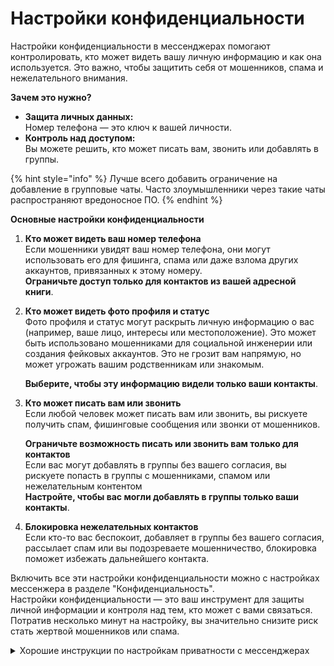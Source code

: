 # Настройки конфиденциальности

Настройки конфиденциальности в мессенджерах помогают контролировать, кто может видеть вашу личную информацию и как она используется. Это важно, чтобы защитить себя от мошенников, спама и нежелательного внимания.

**Зачем это нужно?**

* **Защита личных данных:**\
  Номер телефона — это ключ к вашей личности.&#x20;
* **Контроль над доступом:**\
  Вы можете решить, кто может писать вам, звонить или добавлять в группы.

{% hint style="info" %}
Лучше всего добавить ограничение на добавление в групповые чаты. Часто злоумышленники через такие чаты распространяют вредоносное ПО. &#x20;
{% endhint %}

**Основные настройки конфиденциальности**

1. **Кто может видеть ваш номер телефона**\
   Если мошенники увидят ваш номер телефона, они могут использовать его для фишинга, спама или даже взлома других аккаунтов, привязанных к этому номеру.\
   **Ограничьте доступ только для контактов из вашей адресной книги**.
2.  **Кто может видеть фото профиля и статус**\
    Фото профиля и статус могут раскрыть личную информацию о вас (например, ваше лицо, интересы или местоположение). Это может быть использовано мошенниками для социальной инженерии или создания фейковых аккаунтов. Это не грозит вам напрямую, но может угрожать вашим родственникам или знакомым.&#x20;

    **Выберите, чтобы эту информацию видели только ваши контакты**.
3.  **Кто может писать вам или звонить**\
    Если любой человек может писать вам или звонить, вы рискуете получить спам, фишинговые сообщения или звонки от мошенников.

    **Ограничьте возможность писать или звонить вам только для контактов**\
    Если вас могут добавлять в группы без вашего согласия, вы рискуете попасть в группы с мошенниками, спамом или нежелательным контентом\
    **Настройте, чтобы вас могли добавлять в группы только ваши контакты**.&#x20;
4. **Блокировка нежелательных контактов**\
   Если кто-то вас беспокоит, добавляет в группы без вашего согласия, рассылает спам или вы подозреваете мошенничество, блокировка поможет избежать дальнейшего контакта.&#x20;

Включить все эти настройки конфиденциальности можно с настройках мессенжера в разделе "Конфиденциальность". \
Настройки конфиденциальности — это ваш инструмент для защиты личной информации и контроля над тем, кто может с вами связаться. Потратив несколько минут на настройку, вы значительно снизите риск стать жертвой мошенников или спама.

<details>

<summary>Хорошие инструкции по настройкам приватности с мессенджерах</summary>

Telegram: [https://privacy.kaspersky.com/ru/articles/telegram-android-medium/](https://privacy.kaspersky.com/ru/articles/telegram-android-medium/)

WhatsApp: [https://privacy.kaspersky.com/ru/articles/whatsapp-android-medium/](https://privacy.kaspersky.com/ru/articles/whatsapp-android-medium/)

</details>
